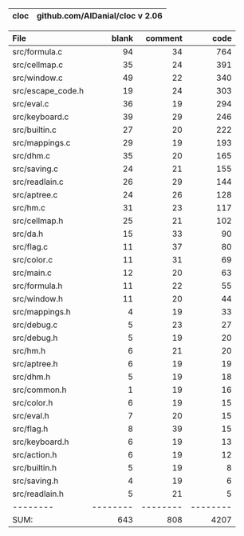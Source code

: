 cloc|github.com/AlDanial/cloc v 2.06
--- | ---

File|blank|comment|code
:-------|-------:|-------:|-------:
src/formula.c|94|34|764
src/cellmap.c|35|24|391
src/window.c|49|22|340
src/escape_code.h|19|24|303
src/eval.c|36|19|294
src/keyboard.c|39|29|246
src/builtin.c|27|20|222
src/mappings.c|29|19|193
src/dhm.c|35|20|165
src/saving.c|24|21|155
src/readlain.c|26|29|144
src/aptree.c|24|26|128
src/hm.c|31|23|117
src/cellmap.h|25|21|102
src/da.h|15|33|90
src/flag.c|11|37|80
src/color.c|11|31|69
src/main.c|12|20|63
src/formula.h|11|22|55
src/window.h|11|20|44
src/mappings.h|4|19|33
src/debug.c|5|23|27
src/debug.h|5|19|20
src/hm.h|6|21|20
src/aptree.h|6|19|19
src/dhm.h|5|19|18
src/common.h|1|19|16
src/color.h|6|19|15
src/eval.h|7|20|15
src/flag.h|8|39|15
src/keyboard.h|6|19|13
src/action.h|6|19|12
src/builtin.h|5|19|8
src/saving.h|4|19|6
src/readlain.h|5|21|5
--------|--------|--------|--------
SUM:|643|808|4207

